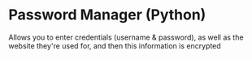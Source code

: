 # Password Manager (Python)

Allows you to enter credentials (username & password), as well as the website they're used for, and then this information is encrypted
